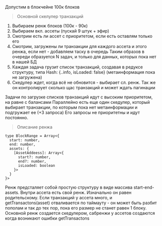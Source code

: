 

Допустим в блокчейне 100к блоков

> Основной скелулер транзакций
1. Выбираем ренж блоков (100к - 90к)
2. Выбираем вкл. ассеты (пускай 9 штук + эфир)
3. Смотрим есть ли ассет с приоритетом, если есть оставлям только его
4. Смотрим, загружены ли транзакции для каждого ассета и этого ренжа, если нет - добавляем таску в очередь
Таким образов в очереди образуется N задач, и только для данных, которых пока нет в нашей БД
5. Каждая задача грузит список транзакций, создавая в редуксе структуру, типа Hash: {..info, isLoaded: false} (метаинформация пока не загружена)
6. Скедулер ждет, когда всё не обновится - выбирает сл. ренж. Так же он контролирует сколько щас транзакций и может ждать пагинации

Задачи по загрузке списков транзакций идут с высоким приоритетом, на равне с балансами
Параллейно есть еще один скедулер, который выбирает транзакции, по которым пока нет метаинформации и подгружает ее (+3 запроса)
Его запросы не приоритетны и идут постоянно.

> Описание ренжа

```
type BlockRange = Array<{
  start: number,
  end: number,
  assets: {
    [AssetAddeess]: Array<{
      start?: number,
      end?: number,
      isLoaded: boolean
    }>
  }
}>
```

Ренж предсталяет собой простую структуру в виде массива start-end-assets. Внутри ассета есть свой ренж. Изначально он равен родительскому.
Если транзакций у ассета много, и getTransactons(asset) отваливается по таймауту - он может быть разбит пополам и так до тех пор,
пока его размер не станет равен 1 блоку.
Основной ренж создается скедулером, сабренжи у ассетов создаются когда возникают ошибки getTransactons
